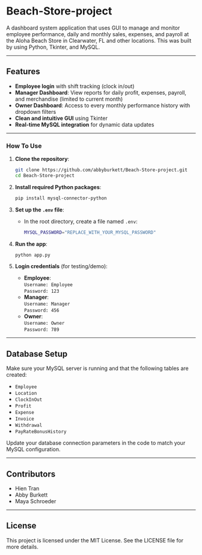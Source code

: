 # Beach-Store-project
A dashboard system application that uses GUI to manage and monitor employee performance, daily and monthly sales, expenses, and payroll at the Aloha Beach Store in Clearwater, FL and other locations. This was built by using Python, Tkinter, and MySQL.

---
## Features
- **Employee login** with shift tracking (clock in/out)
- **Manager Dashboard**: View reports for daily profit, expenses, payroll, and merchandise (limited to current month)
- **Owner Dashboard**: Access to every monthly performance history with dropdown filters
- **Clean and intuitive GUI** using Tkinter
- **Real-time MySQL integration** for dynamic data updates

---
### How To Use

1. **Clone the repository**:
    ```bash
    git clone https://github.com/abbyburkett/Beach-Store-project.git
    cd Beach-Store-project
    ```
    
2. **Install required Python packages**:
   ```bash
   pip install mysql-connector-python
   ```
   
3. **Set up the `.env` file**:
    - In the root directory, create a file named `.env`:
      ```bash
      MYSQL_PASSWORD="REPLACE_WITH_YOUR_MYSQL_PASSWORD"
      ```

4. **Run the app**:
    ```bash
    python app.py
    ```

5. **Login credentials** (for testing/demo):
    - **Employee**:  
      `Username: Employee`  
      `Password: 123`
    - **Manager**:  
      `Username: Manager`  
      `Password: 456`
    - **Owner**:  
      `Username: Owner`  
      `Password: 789`

---
## Database Setup

Make sure your MySQL server is running and that the following tables are created:
- `Employee`
- `Location`
- `ClockInOut`
- `Profit`
- `Expense`
- `Invoice`
- `Withdrawal`
- `PayRateBonusHistory`

Update your database connection parameters in the code to match your MySQL configuration.

---

## Contributors
- Hien Tran
- Abby Burkett
- Maya Schroeder

---
##  License

This project is licensed under the MIT License. See the LICENSE file for more details.
